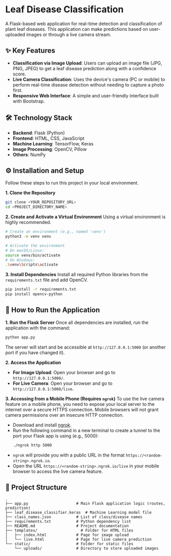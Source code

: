 # Leaf Disease Classification

A Flask-based web application for real-time detection and classification of plant leaf diseases. This application can make predictions based on user-uploaded images or through a live camera stream.

## ✨ Key Features

- **Classification via Image Upload**: Users can upload an image file (JPG, PNG, JPEG) to get a leaf disease prediction along with a confidence score.
- **Live Camera Classification**: Uses the device's camera (PC or mobile) to perform real-time disease detection without needing to capture a photo first.
- **Responsive Web Interface**: A simple and user-friendly interface built with Bootstrap.

## 🛠️ Technology Stack

- **Backend**: Flask (Python)
- **Frontend**: HTML, CSS, JavaScript
- **Machine Learning**: TensorFlow, Keras
- **Image Processing**: OpenCV, Pillow
- **Others**: NumPy

## ⚙️ Installation and Setup

Follow these steps to run this project in your local environment.

**1. Clone the Repository**
```bash
git clone <YOUR_REPOSITORY_URL>
cd <PROJECT_DIRECTORY_NAME>
```

**2. Create and Activate a Virtual Environment**
Using a virtual environment is highly recommended.
```bash
# Create an environment (e.g., named 'venv')
python3 -m venv venv

# Activate the environment
# On macOS/Linux:
source venv/bin/activate
# On Windows:
.\venv\Scripts\activate
```

**3. Install Dependencies**
Install all required Python libraries from the `requirements.txt` file and add OpenCV.
```bash
pip install -r requirements.txt
pip install opencv-python
```

## 🚀 How to Run the Application

**1. Run the Flask Server**
Once all dependencies are installed, run the application with the command:
```bash
python app.py
```

The server will start and be accessible at `http://127.0.0.1:5000` (or another port if you have changed it).

**2. Access the Application**
- **For Image Upload**: Open your browser and go to `http://127.0.0.1:5000/`.
- **For Live Camera**: Open your browser and go to `http://127.0.0.1:5000/live`.

**3. Accessing from a Mobile Phone (Requires `ngrok`)**
To use the live camera feature on a mobile phone, you need to expose your local server to the internet over a secure HTTPS connection. Mobile browsers will not grant camera permissions over an insecure HTTP connection.

- Download and install [ngrok](https://ngrok.com/download).
- Run the following command in a new terminal to create a tunnel to the port your Flask app is using (e.g., 5000):
  ```bash
  ./ngrok http 5000
  ```
- `ngrok` will provide you with a public URL in the format `https://<random-string>.ngrok.io`.
- Open the URL `https://<random-string>.ngrok.io/live` in your mobile browser to access the live camera feature.

## 📁 Project Structure

```
. 
├── app.py                     # Main Flask application logic (routes, prediction)
├── leaf_disease_classifier.keras  # Machine Learning model file
├── class_names.json           # List of class/disease names
├── requirements.txt           # Python dependency list
├── README.md                  # Project documentation
├── templates/                   # Folder for HTML files
│   ├── index.html             # Page for image upload
│   └── live.html              # Page for live camera prediction
└── static/                    # Folder for static files
    └── uploads/               # Directory to store uploaded images
```
